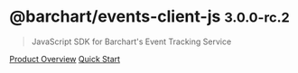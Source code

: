 # @barchart/events-client-js <small>3.0.0-rc.2</small>

> JavaScript SDK for Barchart&#x27;s Event Tracking Service

[Product Overview](/content/product_overview)
[Quick Start](/content/quick_start)
